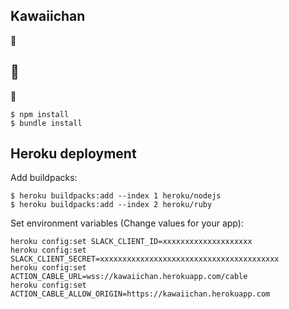 ## Kawaiichan

:new_moon_with_face:

## :new_moon_with_face:

:new_moon_with_face:

```
$ npm install
$ bundle install
```

## Heroku deployment

Add buildpacks:

```
$ heroku buildpacks:add --index 1 heroku/nodejs
$ heroku buildpacks:add --index 2 heroku/ruby
```

Set environment variables (Change values for your app):

```
heroku config:set SLACK_CLIENT_ID=xxxxxxxxxxxxxxxxxxxx
heroku config:set SLACK_CLIENT_SECRET=xxxxxxxxxxxxxxxxxxxxxxxxxxxxxxxxxxxxxxxx
heroku config:set ACTION_CABLE_URL=wss://kawaiichan.herokuapp.com/cable
heroku config:set ACTION_CABLE_ALLOW_ORIGIN=https://kawaiichan.herokuapp.com
```
